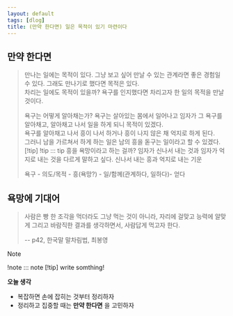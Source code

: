 ```yaml
---
layout: default
tags: [dlog]
title: (만약 한다면) 일은 목적이 있기 마련이다
---
```


## 만약 한다면
> 만나는 일에는 목적이 있다. 그냥 보고 싶어 만날 수 있는 관계라면 좋은 경험일 수 있다. 그래도 만나기로 했다면 목적은 있다.  
> 차리는 일에도 목적이 있을까? 욕구를 인지했다면 차리고자 한 일의 목적을 만날 것이다.   
>   
> 욕구는 어떻게 알아채는가? 욕구는 살아있는 몸에서 일어나고 임자가 그 욕구를 알아채고, 알아채고 나서 일을 하게 되니 목적이 있겠다.  
> 욕구를 알아채고 나서 흥이 나서 하거나 흥이 나지 않은 채 억지로 하게 된다.   
> 그러니 남을 가르쳐서 하게 하는 일은 남의 흥을 돋구는 일이라고 할 수 있겠다.  
> [!tip]
> !tip
> ::: tip
> 흥을 욕망이라고 하는 걸까? 임자가 신나서 내는 것과 임자가 억지로 내는 것을 다르게 말하고 싶다. 신나서 내는 흥과 억지로 내는 기운
>  
> 욕구 - 의도/목적 - 흥(욕망?) - 일/함께(관계하다, 일하다)- 얻다  
>  

## 욕망에 기대어
> 사람은 빵 한 조각을 먹더라도 그냥 먹는 것이 아니라,
> 자리에 걸맞고 능력에 알맞게 그리고
> 바람직한 결과를 생각하면서,
> 사람답게 먹고자 한다.
>
> -- p42, 한국말 말차림법, 최봉영

> [!note]
> !note
> ::: note
> [!tip] 
> write somthing!

**오늘 생각**  
 * 복잡하면 손에 잡히는 것부터 정리하자
 * 정리하고 집중할 때는 **만약 한다면** 을 고민하자
